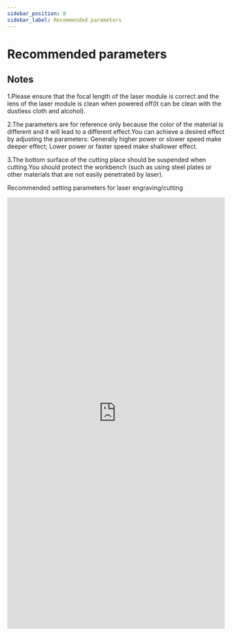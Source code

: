 ```yaml
---
sidebar_position: 8
sidebar_label: Recommended parameters
---
```


# Recommended parameters

## Notes

1.Please ensure that the focal length of the laser
module is correct and the lens of the laser module
is clean when powered off(It can be clean with the
dustless cloth and alcohol).

2.The parameters are for reference only because
the color of the material is different and it will
lead to a different effect.You can achieve a
desired effect by adjusting the parameters:
Generally higher power or slower speed make deeper
effect; Lower power or faster speed make shallower
effect.

3.The bottom surface of the cutting place should
be suspended when cutting.You should protect the
workbench (such as using steel plates or other
materials that are not easily penetrated by
laser).


Recommended setting parameters for laser engraving/cutting

<iframe width="100%" height="1000" src="https://elecfreaks.com/download/cs/recommended-parameter.html"  frameborder="0" allow="accelerometer; autoplay; clipboard-write; encrypted-media; gyroscope; picture-in-picture" allowfullscreen></iframe>
